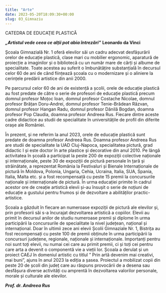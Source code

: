 ```yaml
---
title: "Arte"
date: 2023-05-20T18:09:30+00:00
slug: 03_Gimnaziu
---
```


CATEDRA DE EDUCAŢIE PLASTICĂ

***„Artistul vede ceea ce alții pot abia întrezări”*** **Leonardo da Vinci**

Școala Gimnazială Nr. 1 oferă elevilor săi un cadru adecvat desfășurării orelor de educație plastică, clase mari cu mobilier ergonomic, aparatură de proiecție a imaginilor și o bibliotecă cu un număr mare de cărți și albume de specialitate. Toate acestea au suferit o îmbunătățire substanțială în decursul celor 60 de ani de când ființează școala cu o modernizare și o aliniere la cerințele predării artistice din anii 2000.

Pe parcursul celor 60 de ani de existență  a școlii, orele de educație plastică au fost predate de către o serie de profesori  de educație plastică precum domnul  profesor Moțoc Ioan, domnul profesor Costache Nicolae, domnul profesor Brățan Doru-Andrei, domnul profesor Tenie-Brădean Răzvan, domnul profesor Hangan Radu, domnul profesor Dănilă Bogdan, doamna profesor Pop Claudia, doamna profesor Andreea Rus.
Fiecare dintre aceste cadre didactice au studii de specialitate în universitățile de profil din diferite orașe ale României.

În prezent, și ne referim la anul 2023,  orele de educație plastică sunt predate de doamna profesor Andreea Rus. Doamna profesor Andreea Rus are studii de specialitate la UAD Cluj-Napoca, specialitatea pictură, grad didactic I și este doctor în arte plastice și decorative din anul 2010. Pe lângă activitatea în școală a participat la peste 200 de expoziții colective naționale și internaționale, peste 30 de expoziții de pictură personale în țară și străinătate, a reprezentat România la Festivaluri și Bienale Internaționale de pictură în Moldova, Polonia, Ungaria, Cehia, Ucraina, Italia, SUA, Spania, Italia, Malta etc. și a fost recompensată cu peste 15 premii la concursurile naționale și internaționale de pictură.  În urma educației primite în cadrul acestor ore de creație artistică elevii și-au însușit o serie de noțiuni de educație a gustului pentru frumos și de dezvoltare a abilităților practic- artistice.  

Școala a găzduit în fiecare an numeroase expoziții  de pictură ale elevilor și, prin profesorii săi  s-a încurajat dezvoltarea artistică a copiilor. Elevii au primit în decursul anilor de studiu numeroase premii și diplome în urma participării la concursurile de specialitate la nivel  județean, național și internațional. Doar în ultimii zece ani elevii Școlii Gimnaziale Nr. 1, Bistrița au fost recompensați  cu peste 100 de premii obținute în urma participării la concursuri județene, regionale, naționale și internaționale. Importanți pentru noi sunt toți elevii, nu numai cei care au primit premii, ci  și toți  cei pentru care arta a devenit o componentă  vie a vieții lor. Școala a derulat și un proiect CAEJ în domeniul artistic cu titlul ” Prin artă devenim mai creativi, mai buni”, ajuns în anul 2023 la ediția a șasea. Proiectul a mobilizat copii din peste 20 de școli din județ care au răspuns provocării de a desena sau desfășura diverse activități cu amprentă în dezvoltarea valorilor personale, morale și culturale ale elevilor.

***Prof. dr. Andreea Rus***
